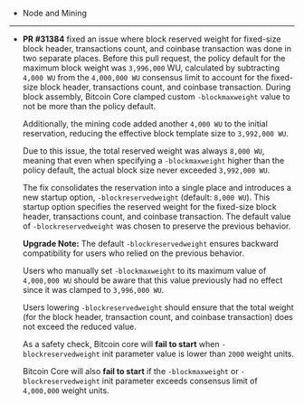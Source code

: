 - Node and Mining

---

- **PR #31384** fixed an issue where block reserved weight for fixed-size block header, transactions count,
  and coinbase transaction was done in two separate places.
  Before this pull request, the policy default for the maximum block weight was `3,996,000` WU, calculated by
  subtracting `4,000 WU` from the `4,000,000 WU` consensus limit to account for the fixed-size block header,
  transactions count, and coinbase transaction. During block assembly, Bitcoin Core clamped custom `-blockmaxweight`
  value to not be more than the policy default.

  Additionally, the mining code added another `4,000 WU` to the initial reservation, reducing the effective block template
  size to `3,992,000 WU`.

  Due to this issue, the total reserved weight was always `8,000 WU`, meaning that even when specifying a `-blockmaxweight`
  higher than the policy default, the actual block size never exceeded `3,992,000 WU`.

  The fix consolidates the reservation into a single place and introduces a new startup option,
  `-blockreservedweight` (default: `8,000 WU`). This startup option specifies the reserved weight for
  the fixed-size block header, transactions count, and coinbase transaction.
  The default value of `-blockreservedweight` was chosen to preserve the previous behavior.

  **Upgrade Note:** The default `-blockreservedweight` ensures backward compatibility for users who relied on the previous behavior.

  Users who manually set `-blockmaxweight` to its maximum value of `4,000,000 WU` should be aware that this
  value previously had no effect since it was clamped to `3,996,000 WU`.

  Users lowering `-blockreservedweight` should ensure that the total weight (for the block header, transaction count, and coinbase transaction)
   does not exceed the reduced value.

  As a safety check, Bitcoin core will **fail to start** when `-blockreservedweight` init parameter value is lower than `2000` weight units.

  Bitcoin Core will also **fail to start** if the `-blockmaxweight` or `-blockreservedweight` init parameter exceeds
  consensus limit of `4,000,000` weight units.
